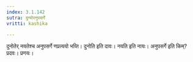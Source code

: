 ```yaml
---
index: 3.1.142
sutra: दुन्योरनुपसर्गे
vritti: kashika

---
```

दुनोतेर् नयतेश्च अनुपसर्गे णप्रत्ययो भव्ति। दुनोति इति दावः। नयति इति नायः। अनुपसर्गे इति किम्? प्रदवः। प्रणयः।